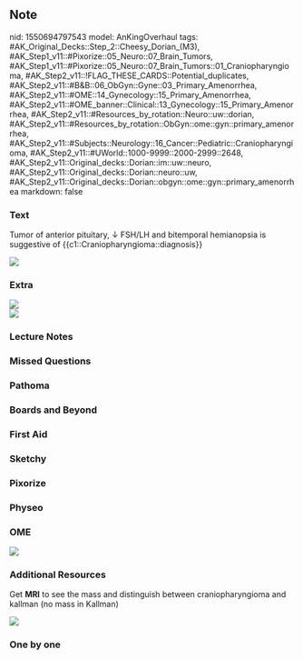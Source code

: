 ## Note
nid: 1550694797543
model: AnKingOverhaul
tags: #AK_Original_Decks::Step_2::Cheesy_Dorian_(M3), #AK_Step1_v11::#Pixorize::05_Neuro::07_Brain_Tumors, #AK_Step1_v11::#Pixorize::05_Neuro::07_Brain_Tumors::01_Craniopharyngioma, #AK_Step2_v11::!FLAG_THESE_CARDS::Potential_duplicates, #AK_Step2_v11::#B&B::06_ObGyn::Gyne::03_Primary_Amenorrhea, #AK_Step2_v11::#OME::14_Gynecology::15_Primary_Amenorrhea, #AK_Step2_v11::#OME_banner::Clinical::13_Gynecology::15_Primary_Amenorrhea, #AK_Step2_v11::#Resources_by_rotation::Neuro::uw::dorian, #AK_Step2_v11::#Resources_by_rotation::ObGyn::ome::gyn::primary_amenorrhea, #AK_Step2_v11::#Subjects::Neurology::16_Cancer::Pediatric::Craniopharyngioma, #AK_Step2_v11::#UWorld::1000-9999::2000-2999::2648, #AK_Step2_v11::Original_decks::Dorian::im::uw::neuro, #AK_Step2_v11::Original_decks::Dorian::neuro::uw, #AK_Step2_v11::Original_decks::Dorian::obgyn::ome::gyn::primary_amenorrhea
markdown: false

### Text
Tumor of anterior pituitary, ↓ FSH/LH and bitemporal hemianopsia is
suggestive of {{c1::Craniopharyngioma::diagnosis}}
<div><img src="paste-223570227626063.jpg"></div>

### Extra
<div><img src="paste-10057567866716161.jpg"></div>
<div><img src="cran.png"></div>

### Lecture Notes


### Missed Questions


### Pathoma


### Boards and Beyond


### First Aid


### Sketchy


### Pixorize


### Physeo


### OME
<div class="ome-widget">
  <a href=
  "https://onlinemeded.org/spa/gynecology/primary-amenorrhea/acquire?ref=anki">
  <img src="_OME_AnkiFlashcards_Lesson_3.png"></a>
</div>

### Additional Resources
Get <b>MRI</b> to see the mass and distinguish between
craniopharyngioma and kallman (no mass in Kallman)
<div><img src="paste-244555437834241.jpg"></div>

### One by one

